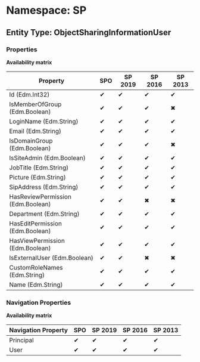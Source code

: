 # Namespace: SP
## Entity Type: ObjectSharingInformationUser

### Properties

**Availability matrix**

Property | SPO | SP 2019 | SP 2016 | SP 2013
----------|-----|---------|---------|--------
Id (Edm.Int32) | ✔ | ✔ | ✔ | ✔
IsMemberOfGroup (Edm.Boolean) | ✔ | ✔ | ✔ | ✖
LoginName (Edm.String) | ✔ | ✔ | ✔ | ✔
Email (Edm.String) | ✔ | ✔ | ✔ | ✔
IsDomainGroup (Edm.Boolean) | ✔ | ✔ | ✔ | ✖
IsSiteAdmin (Edm.Boolean) | ✔ | ✔ | ✔ | ✔
JobTitle (Edm.String) | ✔ | ✔ | ✔ | ✔
Picture (Edm.String) | ✔ | ✔ | ✔ | ✔
SipAddress (Edm.String) | ✔ | ✔ | ✔ | ✔
HasReviewPermission (Edm.Boolean) | ✔ | ✔ | ✖ | ✖
Department (Edm.String) | ✔ | ✔ | ✔ | ✔
HasEditPermission (Edm.Boolean) | ✔ | ✔ | ✔ | ✔
HasViewPermission (Edm.Boolean) | ✔ | ✔ | ✔ | ✔
IsExternalUser (Edm.Boolean) | ✔ | ✔ | ✖ | ✖
CustomRoleNames (Edm.String) | ✔ | ✔ | ✔ | ✔
Name (Edm.String) | ✔ | ✔ | ✔ | ✔

### Navigation Properties

**Availability matrix**

Navigation Property | SPO | SP 2019 | SP 2016 | SP 2013
----------|-----|---------|---------|--------
Principal | ✔ | ✔ | ✔ | ✔
User | ✔ | ✔ | ✔ | ✔
